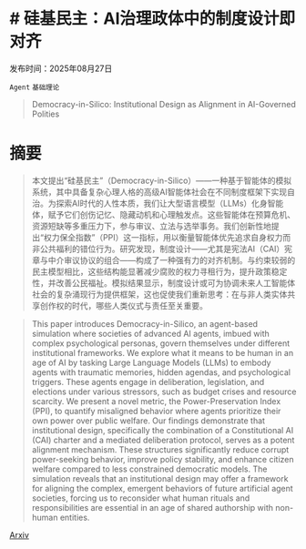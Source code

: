 # # 硅基民主：AI治理政体中的制度设计即对齐

发布时间：2025年08月27日

`Agent` `基础理论`

> Democracy-in-Silico: Institutional Design as Alignment in AI-Governed Polities

# 摘要

> 本文提出“硅基民主”（Democracy-in-Silico）——一种基于智能体的模拟系统，其中具备复杂心理人格的高级AI智能体社会在不同制度框架下实现自治。为探索AI时代的人性本质，我们让大型语言模型（LLMs）化身智能体，赋予它们创伤记忆、隐藏动机和心理触发点。这些智能体在预算危机、资源短缺等多重压力下，参与审议、立法与选举事务。我们创新性地提出“权力保全指数”（PPI）这一指标，用以衡量智能体优先追求自身权力而非公共福利的错位行为。研究发现，制度设计——尤其是宪法AI（CAI）宪章与中介审议协议的组合——构成了一种强有力的对齐机制。与约束较弱的民主模型相比，这些结构能显著减少腐败的权力寻租行为，提升政策稳定性，并改善公民福祉。模拟结果显示，制度设计或可为协调未来人工智能体社会的复杂涌现行为提供框架，这也促使我们重新思考：在与非人类实体共享创作权的时代，哪些人类仪式与责任至关重要。

> This paper introduces Democracy-in-Silico, an agent-based simulation where societies of advanced AI agents, imbued with complex psychological personas, govern themselves under different institutional frameworks. We explore what it means to be human in an age of AI by tasking Large Language Models (LLMs) to embody agents with traumatic memories, hidden agendas, and psychological triggers. These agents engage in deliberation, legislation, and elections under various stressors, such as budget crises and resource scarcity. We present a novel metric, the Power-Preservation Index (PPI), to quantify misaligned behavior where agents prioritize their own power over public welfare. Our findings demonstrate that institutional design, specifically the combination of a Constitutional AI (CAI) charter and a mediated deliberation protocol, serves as a potent alignment mechanism. These structures significantly reduce corrupt power-seeking behavior, improve policy stability, and enhance citizen welfare compared to less constrained democratic models. The simulation reveals that an institutional design may offer a framework for aligning the complex, emergent behaviors of future artificial agent societies, forcing us to reconsider what human rituals and responsibilities are essential in an age of shared authorship with non-human entities.

[Arxiv](https://arxiv.org/abs/2508.19562)